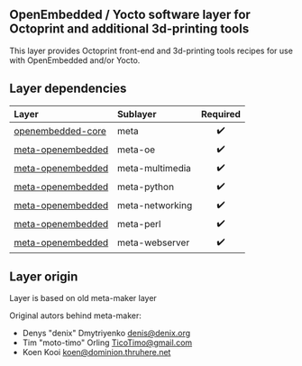 ## OpenEmbedded / Yocto software layer for Octoprint and additional 3d-printing tools

This layer provides Octoprint front-end and 3d-printing tools
recipes for use with OpenEmbedded and/or Yocto.


## Layer dependencies

| Layer                                                                   | Sublayer           | Required           |
|:------------------------------------------------------------------------|:-------------------|:------------------:|
| [openembedded-core](https://github.com/openembedded/openembedded-core)  | meta               | :heavy_check_mark: |
| [meta-openembedded](https://github.com/openembedded/meta-openembedded)  | meta-oe            | :heavy_check_mark: |
| [meta-openembedded](https://github.com/openembedded/meta-openembedded)  | meta-multimedia    | :heavy_check_mark: |           
| [meta-openembedded](https://github.com/openembedded/meta-openembedded)  | meta-python        | :heavy_check_mark: |          
| [meta-openembedded](https://github.com/openembedded/meta-openembedded)  | meta-networking    | :heavy_check_mark: |
| [meta-openembedded](https://github.com/openembedded/meta-openembedded)  | meta-perl          | :heavy_check_mark: |                    
| [meta-openembedded](https://github.com/openembedded/meta-openembedded)  | meta-webserver     | :heavy_check_mark: |


## Layer origin

Layer is based on old meta-maker layer

Original autors behind meta-maker:
* Denys "denix" Dmytriyenko <denis@denix.org>
* Tim "moto-timo" Orling <TicoTimo@gmail.com>
* Koen Kooi <koen@dominion.thruhere.net>
